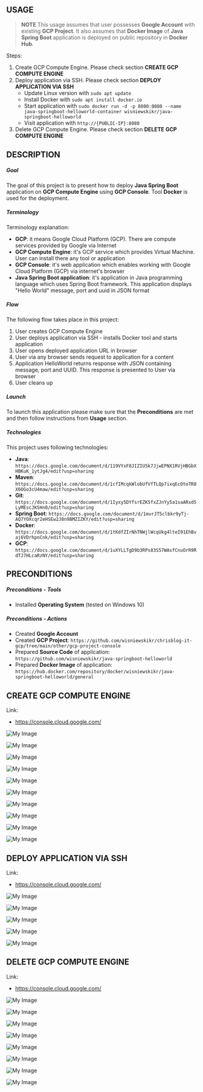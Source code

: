 USAGE
-----

> **NOTE** This usage assumes that user possesses **Google Account** with existing **GCP Project**. It also assumes that **Docker Image** of **Java Spring Boot** application is deployed on public repository in **Docker Hub**. 

Steps:
1. Create GCP Compute Engine. Please check section **CREATE GCP COMPUTE ENGINE**
1. Deploy application via SSH. Please check section **DEPLOY APPLICATION VIA SSH**
     * Update Linux version with `sudo apt update`
     * Install Docker with `sudo apt install docker.io`
     * Start application with `sudo docker run -d -p 8080:8080 --name java-springboot-helloworld-container wisniewskikr/java-springboot-helloworld`
     * Visit application with `http://{PUBLIC-IP}:8080`
1. Delete GCP Compute Engine. Please check section **DELETE GCP COMPUTE ENGINE**


DESCRIPTION
-----------

##### Goal
The goal of this project is to present how to deploy **Java Spring Boot** application on **GCP Compute Engine** using **GCP Console**. Tool **Docker** is used for the deployment.

##### Terminology
Terminology explanation:
* **GCP**: it means Google Cloud Platform (GCP). There are compute services provided by Google via Internet
* **GCP Compute Engine**: it's GCP service which provides Virtual Machine. User can install there any tool or application
* **GCP Console**: it's web application which enables working with Google Cloud Platform (GCP) via internet's browser
* **Java Spring Boot application**: it's application in Java programming language which uses Spring Boot framework. This application displays "Hello World" message, port and uuid in JSON format

##### Flow
The following flow takes place in this project:
1. User creates GCP Compute Engine
1. User deploys application via SSH - installs Docker tool and starts application
1. User opens deployed application URL in browser
1. User via any browser sends request to application for a content
1. Application HelloWorld returns response with JSON containing message, port and UUID. This response is presented to User via browser
1. User cleans up

##### Launch
To launch this application please make sure that the **Preconditions** are met and then follow instructions from **Usage** section.

##### Technologies
This project uses following technologies:
* **Java**: `https://docs.google.com/document/d/119VYxF8JIZIUSk7JjwEPNX1RVjHBGbXHBKuK_1ytJg4/edit?usp=sharing`
* **Maven**: `https://docs.google.com/document/d/1cfIMcqkWlobUfVfTLQp7ixqEcOtoTR8X6OGo3cU4maw/edit?usp=sharing`
* **Git**: `https://docs.google.com/document/d/1Iyxy5DYfsrEZK5fxZJnYy5a1saARxd5LyMEscJKSHn0/edit?usp=sharing`
* **Spring Boot**: `https://docs.google.com/document/d/1mvrJT5clbkr9yTj-AQ7YOXcqr2eHSEw2J8n9BMZIZKY/edit?usp=sharing`
* **Docker**: `https://docs.google.com/document/d/1tKdfZIrNhTNWjlWcqUkg4lteI91EhBvaj6VDrhpnCnk/edit?usp=sharing`
* **GCP**: `https://docs.google.com/document/d/1uXYLLTgD9b3RPs83S57WAsfCnuOrR9RdTJ7HLcaRzNY/edit?usp=sharing`


PRECONDITIONS
-------------

##### Preconditions - Tools
* Installed **Operating System** (tested on Windows 10)

##### Preconditions - Actions
* Created **Google Account**
* Created **GCP Project**: `https://github.com/wisniewskikr/chrisblog-it-gcp/tree/main/other/gcp-project-console`
* Prepared **Source Code** of application: `https://github.com/wisniewskikr/java-springboot-helloworld`
* Prepared **Docker Image** of application: `https://hub.docker.com/repository/docker/wisniewskikr/java-springboot-helloworld/general`


CREATE GCP COMPUTE ENGINE
----------------------------

Link:
* https://console.cloud.google.com/

![My Image](readme-images/create-compute-engine-01.png)

![My Image](readme-images/create-compute-engine-02.png)

![My Image](readme-images/create-compute-engine-03.png)

![My Image](readme-images/create-compute-engine-04.png)

![My Image](readme-images/create-compute-engine-05.png)

![My Image](readme-images/create-compute-engine-06.png)

![My Image](readme-images/create-compute-engine-07.png)

![My Image](readme-images/create-compute-engine-08.png)

![My Image](readme-images/create-compute-engine-09.png)

![My Image](readme-images/create-compute-engine-10.png)


DEPLOY APPLICATION VIA SSH
--------------------------

Link:
* https://console.cloud.google.com/

![My Image](readme-images/deployment-via-ssh-01.png)

![My Image](readme-images/deployment-via-ssh-02.png)

![My Image](readme-images/deployment-via-ssh-03.png)

![My Image](readme-images/deployment-via-ssh-04.png)

![My Image](readme-images/deployment-via-ssh-05.png)


DELETE GCP COMPUTE ENGINE
----------------------------

Link:
* https://console.cloud.google.com/

![My Image](readme-images/delete-compute-engine-01.png)

![My Image](readme-images/delete-compute-engine-02.png)

![My Image](readme-images/delete-compute-engine-03.png)

![My Image](readme-images/delete-compute-engine-04.png)

![My Image](readme-images/delete-compute-engine-05.png)

![My Image](readme-images/delete-compute-engine-06.png)

![My Image](readme-images/delete-compute-engine-07.png)

![My Image](readme-images/delete-compute-engine-08.png)